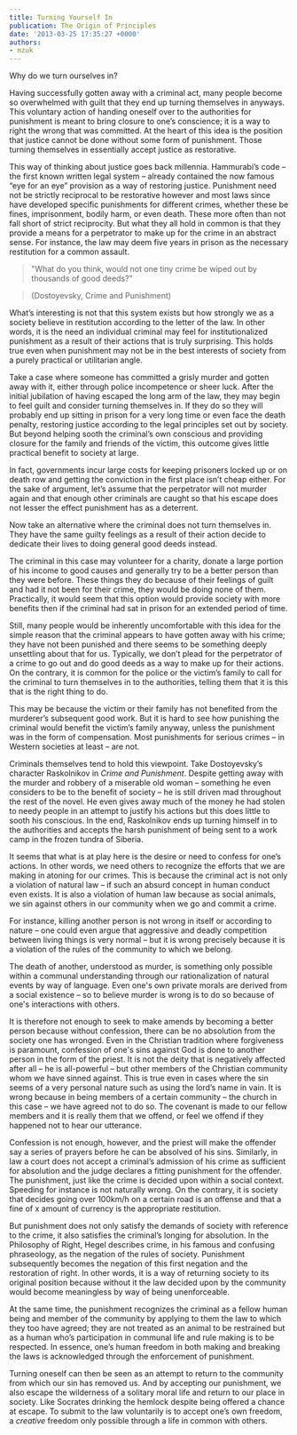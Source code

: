```yaml
---
title: Turning Yourself In
publication: The Origin of Principles
date: '2013-03-25 17:35:27 +0000'
authors:
- mzuk
---
```


Why do we turn ourselves in?

Having successfully gotten away with a criminal act, many people become so overwhelmed with guilt that they end up turning themselves in anyways. This voluntary action of handing oneself over to the authorities for punishment is meant to bring closure to one’s conscience; it is a way to right the wrong that was committed. At the heart of this idea is the position that justice cannot be done without some form of punishment. Those turning themselves in essentially accept justice as restorative.

This way of thinking about justice goes back millennia. Hammurabi’s code – the first known written legal system – already contained the now famous “eye for an eye” provision as a way of restoring justice. Punishment need not be strictly reciprocal to be restorative however and most laws since have developed specific punishments for different crimes, whether these be fines, imprisonment, bodily harm, or even death. These more often than not fall short of strict reciprocity. But what they all hold in common is that they provide a means for a perpetrator to make up for the crime in an abstract sense. For instance, the law may deem five years in prison as the necessary restitution for a common assault.

> "What do you think, would not one tiny crime be wiped out by thousands of good deeds?"

> (Dostoyevsky, Crime and Punishment)

What’s interesting is not that this system exists but how strongly we as a society believe in restitution according to the letter of the law. In other words, it is the need an individual criminal may feel for institutionalized punishment as a result of their actions that is truly surprising. This holds true even when punishment may not be in the best interests of society from a purely practical or utilitarian angle.

Take a case where someone has committed a grisly murder and gotten away with it, either through police incompetence or sheer luck. After the initial jubilation of having escaped the long arm of the law, they may begin to feel guilt and consider turning themselves in. If they do so they will probably end up sitting in prison for a very long time or even face the death penalty, restoring justice according to the legal principles set out by society. But beyond helping sooth the criminal’s own conscious and providing closure for the family and friends of the victim, this outcome gives little practical benefit to society at large.

In fact, governments incur large costs for keeping prisoners locked up or on death row and getting the conviction in the first place isn’t cheap either. For the sake of argument, let’s assume that the perpetrator will not murder again and that enough other criminals are caught so that his escape does not lesser the effect punishment has as a deterrent.

Now take an alternative where the criminal does not turn themselves in. They have the same guilty feelings as a result of their action decide to dedicate their lives to doing general good deeds instead.

The criminal in this case may volunteer for a charity, donate a large portion of his income to good causes and generally try to be a better person than they were before. These things they do because of their feelings of guilt and had it not been for their crime, they would be doing none of them. Practically, it would seem that this option would provide society with more benefits then if the criminal had sat in prison for an extended period of time.

Still, many people would be inherently uncomfortable with this idea for the simple reason that the criminal appears to have gotten away with his crime; they have not been punished and there seems to be something deeply unsettling about that for us. Typically, we don’t plead for the perpetrator of a crime to go out and do good deeds as a way to make up for their actions. On the contrary, it is common for the police or the victim’s family to call for the criminal to turn themselves in to the authorities, telling them that it is this that is the right thing to do.

This may be because the victim or their family has not benefited from the murderer’s subsequent good work. But it is hard to see how punishing the criminal would benefit the victim’s family anyway, unless the punishment was in the form of compensation. Most punishments for serious crimes – in Western societies at least – are not.

Criminals themselves tend to hold this viewpoint. Take Dostoyevsky’s character Raskolnikov in <em>Crime and Punishment</em>. Despite getting away with the murder and robbery of a miserable old woman – something he even considers to be to the benefit of society – he is still driven mad throughout the rest of the novel. He even gives away much of the money he had stolen to needy people in an attempt to justify his actions but this does little to sooth his conscious. In the end, Raskolnikov ends up turning himself in to the authorities and accepts the harsh punishment of being sent to a work camp in the frozen tundra of Siberia.

It seems that what is at play here is the desire or need to confess for one’s actions. In other words, we need others to recognize the efforts that we are making in atoning for our crimes. This is because the criminal act is not only a violation of natural law – if such an absurd concept in human conduct even exists. It is also a violation of human law because as social animals, we sin against others in our community when we go and commit a crime.

For instance, killing another person is not wrong in itself or according to nature – one could even argue that aggressive and deadly competition between living things is very normal – but it is wrong precisely because it is a violation of the rules of the community to which we belong.

The death of another, understood as murder, is something only possible within a communal understanding through our rationalization of natural events by way of language. Even one's own private morals are derived from a social existence – so to believe murder is wrong is to do so because of one's interactions with others.

It is therefore not enough to seek to make amends by becoming a better person because without confession, there can be no absolution from the society one has wronged. Even in the Christian tradition where forgiveness is paramount, confession of one's sins against God is done to another person in the form of the priest. It is not the deity that is negatively affected after all – he is all-powerful – but other members of the Christian community whom we have sinned against. This is true even in cases where the sin seems of a very personal nature such as using the lord’s name in vain. It is wrong because in being members of a certain community – the church in this case – we have agreed not to do so. The covenant is made to our fellow members and it is really them that we offend, or feel we offend if they happened not to hear our utterance.

Confession is not enough, however, and the priest will make the offender say a series of prayers before he can be absolved of his sins. Similarly, in law a court does not accept a criminal’s admission of his crime as sufficient for absolution and the judge declares a fitting punishment for the offender. The punishment, just like the crime is decided upon within a social context. Speeding for instance is not naturally wrong. On the contrary, it is society that decides going over 100km/h on a certain road is an offense and that a fine of x amount of currency is the appropriate restitution.

But punishment does not only satisfy the demands of society with reference to the crime, it also satisfies the criminal’s longing for absolution. In the Philosophy of Right, Hegel describes crime, in his famous and confusing phraseology, as the negation of the rules of society. Punishment subsequently becomes the negation of this first negation and the restoration of right. In other words, it is a way of returning society to its original position because without it the law decided upon by the community would become meaningless by way of being unenforceable.

At the same time, the punishment recognizes the criminal as a fellow human being and member of the community by applying to them the law to which they too have agreed; they are not treated as an animal to be restrained but as a human who’s participation in communal life and rule making is to be respected. In essence, one’s human freedom in both making and breaking the laws is acknowledged through the enforcement of punishment.

Turning oneself can then be seen as an attempt to return to the community from which our sin has removed us. And by accepting our punishment, we also escape the wilderness of a solitary moral life and return to our place in society. Like Socrates drinking the hemlock despite being offered a chance at escape. To submit to the law voluntarily is to accept one’s own freedom, a <em>creative</em> freedom only possible through a life in common with others.
